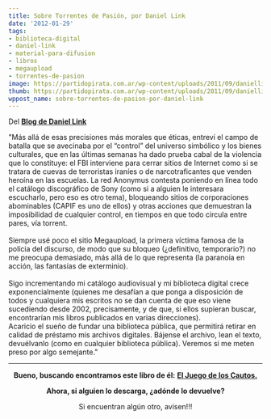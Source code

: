 ```yaml
---
title: Sobre Torrentes de Pasión, por Daniel Link
date: '2012-01-29'
tags:
- biblioteca-digital
- daniel-link
- material-para-difusion
- libros
- megaupload
- torrentes-de-pasion
image: https://partidopirata.com.ar/wp-content/uploads/2011/09/daniellink.jpg
thumb: https://partidopirata.com.ar/wp-content/uploads/2011/09/daniellink-150x150.jpg
wppost_name: sobre-torrentes-de-pasion-por-daniel-link
---
```


Del <strong><a href="http://linkillo.blogspot.com/2012/01/torrentes-de-pasion.html" target="_blank">Blog de Daniel Link</a></strong>
<div>"Más allá de esas precisiones más morales que éticas, entreví el campo de batalla que se avecinaba por el “control” del universo simbólico y los bienes culturales, que en las últimas semanas ha dado prueba cabal de la violencia que lo constituye: el FBI interviene para cerrar sitios de Internet como si se tratara de cuevas de terroristas iraníes o de narcotraficantes que venden heroína en las escuelas. La red Anonymus contesta poniendo en línea todo el catálogo discográfico de Sony (como si a alguien le interesara escucharlo, pero eso es otro tema), bloqueando sitios de corporaciones abominables (CAPIF es uno de ellos) y otras acciones que demuestran la imposibilidad de cualquier control, en tiempos en que todo circula entre pares, vía torrent.</div>
&nbsp;
<div>Siempre usé poco el sitio Megaupload, la primera víctima famosa de la polícia del discurso, de modo que su bloqueo (¿definitivo, temporario?) no me preocupa demasiado, más allá de lo que representa (la paranoia en acción, las fantasías de exterminio).</div>
&nbsp;
<div>Sigo incrementando mi catálogo audiovisual y mi biblioteca digital crece exponencialmente (quienes me desafían a que ponga a disposición de todos y cualquiera mis escritos no se dan cuenta de que eso viene sucediendo desde 2002, precisamente, y de que, si ellos supieran buscar, encontrarían mis libros publicados en varias direcciones).</div>
Acaricio el sueño de fundar una biblioteca pública, que permitirá retirar en calidad de préstamo mis archivos digitales. Bájense el archivo, lean el texto, devuélvanlo (como en cualquier biblioteca pública). Veremos si me meten preso por algo semejante."

<hr />
<p style="text-align: center;"><strong>Bueno, buscando encontramos este libro de él:</strong>
<strong> <a href="http://www.4shared.com/get/QDOz4lu5/LINK__Daniel_-_El_Juego_De_Los.html" target="_blank">El Juego de los Cautos.</a></strong></p>
<p style="text-align: center;"><strong>Ahora, si alguien lo descarga, ¿adónde lo devuelve?</strong></p>
<p style="text-align: center;">Si encuentran algún otro, avisen!!!</p>
